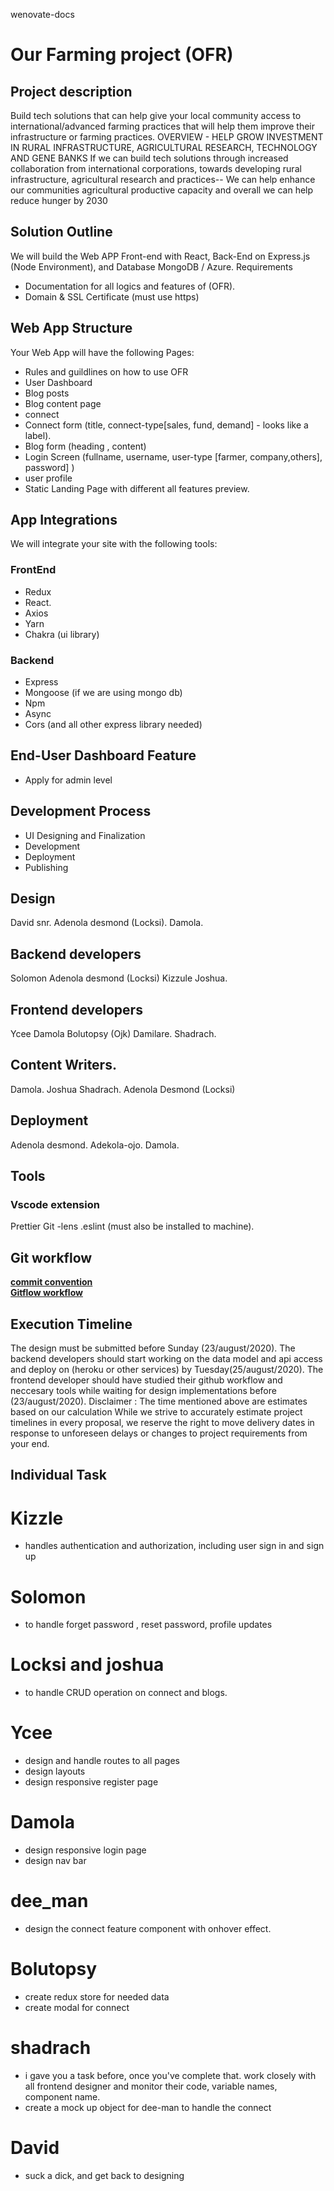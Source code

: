 
 wenovate-docs
 
# Our Farming project (OFR)
## Project description
Build tech solutions that can help give your local community access to international/advanced farming practices that will help them improve their infrastructure or farming practices.
OVERVIEW - HELP GROW INVESTMENT IN RURAL INFRASTRUCTURE, AGRICULTURAL RESEARCH, TECHNOLOGY AND GENE BANKS
If we can build tech solutions through increased collaboration from international corporations, towards developing rural infrastructure, agricultural research and practices-- We can help enhance our communities agricultural productive capacity and overall we can help reduce hunger by 2030
## Solution Outline
We will build the Web APP Front-end with React, Back-End on Express.js
(Node Environment), and Database MongoDB / Azure.
Requirements
- Documentation for all logics and features of (OFR).
- Domain & SSL Certificate (must use https)
## Web App Structure
Your Web App will have the following Pages:
- Rules and guildlines on how to use OFR
- User Dashboard
- Blog posts
- Blog content page
- connect 
- Connect form (title, connect-type[sales, fund, demand] - looks like a label). 
- Blog form (heading , content)
- Login Screen (fullname, username, user-type [farmer, company,others], password] )
- user profile
- Static Landing Page with different all features preview.

## App Integrations
We will integrate your site with the following tools:
### FrontEnd
- Redux
- React.
- Axios
- Yarn
- Chakra (ui library)
### Backend 
- Express
- Mongoose (if we are using mongo db)
- Npm
- Async
- Cors (and all other express library needed)
## End-User Dashboard Feature
- Apply for admin level
## Development Process
- UI Designing and Finalization
- Development
- Deployment
- Publishing
## Design
David snr.
Adenola desmond (Locksi).
Damola.
## Backend developers
Solomon
Adenola desmond (Locksi)
Kizzule
Joshua.
## Frontend developers
Ycee 
Damola
Bolutopsy (Ojk)
Damilare. 
Shadrach.
## Content Writers.
Damola.
Joshua
Shadrach.
Adenola Desmond (Locksi)
## Deployment
Adenola desmond.
Adekola-ojo.
Damola.
## Tools
### Vscode extension
Prettier
Git -lens
.eslint (must also be installed to machine).
## Git workflow 

[**commit convention**](https://www.conventionalcommits.org/en/v1.0.0/)<br>
[**Gitflow workflow**](https://www.atlassian.com/git/tutorials/comparing-workflows/gitflow-workflow)<br>


## Execution Timeline
The design must be submitted before Sunday (23/august/2020).
The backend developers should start working on the data model and api access and deploy on (heroku or other services) by Tuesday(25/august/2020).
The frontend developer should have studied their github workflow and neccesary tools while waiting for design implementations before (23/august/2020).
Disclaimer : The time mentioned above are estimates based on our calculation
While we strive to accurately estimate project timelines in every proposal, we reserve the right to move
delivery dates in response to unforeseen delays or changes to project requirements from your
end.
## Individual Task

# Kizzle 
- handles authentication and authorization, including user sign in and sign up

# Solomon
- to handle forget password , reset password, profile updates

# Locksi and joshua 
- to handle CRUD operation on connect and blogs.

# Ycee
- design and handle routes to all pages
- design layouts
- design responsive register page

# Damola 
- design responsive login page
- design nav bar

# dee_man 
- design the connect feature component with onhover effect.

# Bolutopsy 
- create redux store for needed data
- create modal for connect
# shadrach
- i gave you a task before, once you've complete that. work closely with all frontend designer and monitor their code, variable names, component name.
- create a mock up object for dee-man to handle the connect

# David
- suck a dick, and get back to designing
